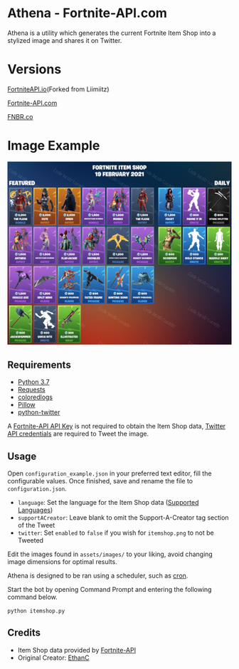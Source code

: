 # Athena - Fortnite-API.com

Athena is a utility which generates the current Fortnite Item Shop into a stylized image and shares it on Twitter.

# Versions

[FortniteAPI.io](https://github.com/Liimiitz/Athena-FNAPI.io)(Forked from Liimiitz)

[Fortnite-API.com](https://github.com/Liimiitz/Athena-FNAPI.com)

[FNBR.co](https://github.com/Liimiitz/Athena-FNBR.co) 

# Image Example

<p align="center"><img src="./itemshop.jpeg" width="650px" draggable="false"></p>

## Requirements

- [Python 3.7](https://www.python.org/downloads/)
- [Requests](http://docs.python-requests.org/en/master/user/install/)
- [coloredlogs](https://pypi.org/project/coloredlogs/)
- [Pillow](https://pillow.readthedocs.io/en/stable/installation.html#basic-installation)
- [python-twitter](https://github.com/bear/python-twitter#installing)

A [Fortnite-API API Key](https://fortnite-api.com/profile) is not required to obtain the Item Shop data, [Twitter API credentials](https://developer.twitter.com/en/apps) are required to Tweet the image.

## Usage

Open `configuration_example.json` in your preferred text editor, fill the configurable values. Once finished, save and rename the file to `configuration.json`.

- `language`: Set the language for the Item Shop data ([Supported Languages](https://fortnite-api.com/documentation))
- `supportACreator`: Leave blank to omit the Support-A-Creator tag section of the Tweet
- `twitter`: Set `enabled` to `false` if you wish for `itemshop.png` to not be Tweeted

Edit the images found in `assets/images/` to your liking, avoid changing image dimensions for optimal results.

Athena is designed to be ran using a scheduler, such as [cron](https://en.wikipedia.org/wiki/Cron).

Start the bot by opening Command Prompt and entering the following command below.

```
python itemshop.py
```

## Credits


- Item Shop data provided by [Fortnite-API](https://fortnite-api.com/)
- Original Creator: [EthanC](https://github.com/EthanC/Athena)
